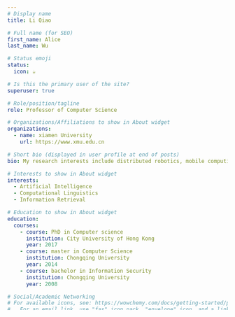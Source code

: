 ```yaml
---
# Display name
title: Li Qiao

# Full name (for SEO)
first_name: Alice
last_name: Wu

# Status emoji
status:
  icon: ☕️

# Is this the primary user of the site?
superuser: true

# Role/position/tagline
role: Professor of Computer Science

# Organizations/Affiliations to show in About widget
organizations:
  - name: xiamen University
    url: https://www.xmu.edu.cn

# Short bio (displayed in user profile at end of posts)
bio: My research interests include distributed robotics, mobile computing and programmable matter.

# Interests to show in About widget
interests:
  - Artificial Intelligence
  - Computational Linguistics
  - Information Retrieval

# Education to show in About widget
education:
  courses:
    - course: PhD in Computer science
      institution: City University of Hong Kong
      year: 2017
    - course: master in Computer Science 
      institution: Chongqing University
      year: 2014
    - course: bachelor in Information Security
      institution: Chongqing University
      year: 2008

# Social/Academic Networking
# For available icons, see: https://wowchemy.com/docs/getting-started/page-builder/#icons
#   For an email link, use "fas" icon pack, "envelope" icon, and a link in the
#   form "mailto:your-email@example.com" or "/#contact" for contact widget.
social:
  - icon: envelope
    icon_pack: fas
    link: '/#contact'
  - icon: twitter
    icon_pack: fab
    link: https://twitter.com/GeorgeCushen
    label: Follow me on Twitter
    display:
      header: true
  - icon: graduation-cap # Alternatively, use `google-scholar` icon from `ai` icon pack
    icon_pack: fas
    link: https://scholar.google.co.uk/citations?user=sIwtMXoAAAAJ
  - icon: github
    icon_pack: fab
    link: https://github.com/gcushen
  - icon: linkedin
    icon_pack: fab
    link: https://www.linkedin.com/
  # Link to a PDF of your resume/CV.
  # To use: copy your resume to `static/uploads/resume.pdf`, enable `ai` icons in `params.yaml`,
  # and uncomment the lines below.
  - icon: cv
    icon_pack: ai
    link: uploads/resume.pdf

# Enter email to display Gravatar (if Gravatar enabled in Config)
email: ''

# Highlight the author in author lists? (true/false)
highlight_name: true
---
```


Data is a basic national strategic resource, and data storage is an area that academia and industry attach great importance to. Committed to solving the problems and challenges in the storage system in the field of computer system structure, mainly researching high-density solid-state storage performance optimization technology, flash memory reliability improvement research, storage system access feature characterization and optimization, etc., combining storage hardware and software to improve storage systems capacity, performance, and reliability. Published more than 40 papers on international conferences and journals, including 14 papers as the first author, including MICRO (CCF A), FAST (CCF A) and DAC (CCF A), the top conferences on computer architecture and storage systems , as well as top journals IEEE Trans. on Computers (CCF A), IEEE Trans. on Storage (CCF A) and TCAD (CCF A), etc., some of which won the Best Paper Award of HotStorage 2021, an important conference in the storage field, and ASP-DAC 2017 Best Paper Nomination Award.

It recruits doctoral and master students, and also welcomes undergraduate students who are interested in scientific research.
{style="text-align: justify;"}
